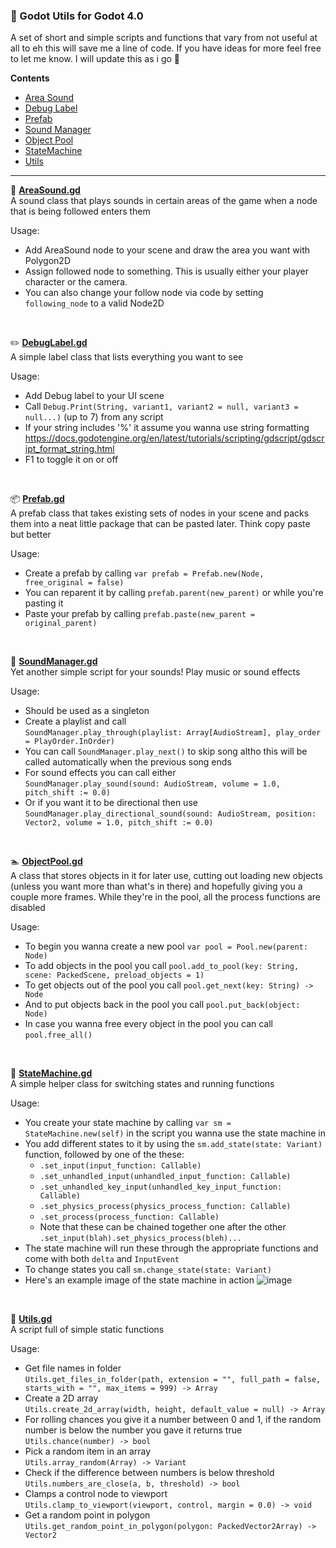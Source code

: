### 📜 Godot Utils for Godot 4.0
A set of short and simple scripts and functions that vary from not useful at all to eh this will save me a line of code. If you have ideas for more feel free to let me know. I will update this as i go 🙂

**Contents**
- <a href=#areasound>Area Sound</a>
- <a href=#debuglabel>Debug Label</a>
- <a href=#prefab>Prefab</a>
- <a href=#soundmanager>Sound Manager</a>
- <a href=#pool>Object Pool</a>
- <a href=#statemachine>StateMachine</a>
- <a href=#utils>Utils</a>

---

🎵 <b id="areasound"><a href="https://github.com/Gepsu/godot-utils/blob/master/AreaSound.gd">AreaSound.gd</a></b>  
A sound class that plays sounds in certain areas of the game when a node that is being followed enters them

Usage:
- Add AreaSound node to your scene and draw the area you want with Polygon2D
- Assign followed node to something. This is usually either your player character or the camera.
- You can also change your follow node via code by setting `following_node` to a valid Node2D

<br>

✏️ <b id="debuglabel"><a href="https://github.com/Gepsu/godot-utils/blob/master/DebugLabel.gd">DebugLabel.gd</a></b>   
A simple label class that lists everything you want to see

Usage:
- Add Debug label to your UI scene
- Call `Debug.Print(String, variant1, variant2 = null, variant3 = null...)` (up to 7) from any script
- If your string includes '%' it assume you wanna use string formatting  
https://docs.godotengine.org/en/latest/tutorials/scripting/gdscript/gdscript_format_string.html
- F1 to toggle it on or off

<br>

📦 <b id="prefab"><a href="https://github.com/Gepsu/godot-utils/blob/master/Prefab.gd">Prefab.gd</a></b>  
A prefab class that takes existing sets of nodes in your scene and packs them into a neat little package that can be pasted later. Think copy paste but better

Usage:
- Create a prefab by calling `var prefab = Prefab.new(Node, free_original = false)`
- You can reparent it by calling `prefab.parent(new_parent)` or while you're pasting it
- Paste your prefab by calling `prefab.paste(new_parent = original_parent)`

<br>

🎵 <b id="soundmanager"><a href="https://github.com/Gepsu/godot-utils/blob/master/SoundManager.gd">SoundManager.gd</a></b>  
Yet another simple script for your sounds! Play music or sound effects

Usage:
- Should be used as a singleton
- Create a playlist and call  
`SoundManager.play_through(playlist: Array[AudioStream], play_order = PlayOrder.InOrder)`
- You can call `SoundManager.play_next()` to skip song altho this will be called automatically when the previous song ends
- For sound effects you can call either  
`SoundManager.play_sound(sound: AudioStream, volume = 1.0, pitch_shift := 0.0)`
- Or if you want it to be directional then use  
`SoundManager.play_directional_sound(sound: AudioStream, position: Vector2, volume = 1.0, pitch_shift := 0.0)`

<br>

🏊 <b id="pool"><a href="https://github.com/Gepsu/godot-utils/blob/master/ObjectPool.gd">ObjectPool.gd</a></b>  
A class that stores objects in it for later use, cutting out loading new objects (unless you want more than what's in there) and hopefully giving you a couple more frames. While they're in the pool, all the process functions are disabled

Usage:
- To begin you wanna create a new pool `var pool = Pool.new(parent: Node)`
- To add objects in the pool you call `pool.add_to_pool(key: String, scene: PackedScene, preload_objects = 1)`
- To get objects out of the pool you call `pool.get_next(key: String) -> Node`
- And to put objects back in the pool you call `pool.put_back(object: Node)`
- In case you wanna free every object in the pool you can call `pool.free_all()`

<br>

🤖 <b id="statemachine"><a href="https://github.com/Gepsu/godot-utils/blob/master/StateMachine.gd">StateMachine.gd</a></b>  
A simple helper class for switching states and running functions

Usage:
- You create your state machine by calling `var sm = StateMachine.new(self)` in the script you wanna use the state machine in
- You add different states to it by using the `sm.add_state(state: Variant)` function, followed by one of the these:
	- `.set_input(input_function: Callable)`
	- `.set_unhandled_input(unhandled_input_function: Callable)`
	- `.set_unhandled_key_input(unhandled_key_input_function: Callable)`
	- `.set_physics_process(physics_process_function: Callable)`
	- `.set_process(process_function: Callable)`
	- Note that these can be chained together one after the other `.set_input(blah).set_physics_process(bleh)...`
- The state machine will run these through the appropriate functions and come with both `delta` and `InputEvent`
- To change states you call `sm.change_state(state: Variant)`
- Here's an example image of the state machine in action
![image](https://user-images.githubusercontent.com/28844450/192623238-a6266427-e931-41be-8269-5406fc91894a.png)

<br>

🤷 <b id="utils"><a href="https://github.com/Gepsu/godot-utils/blob/master/Utils.gd">Utils.gd</a></b>  
A script full of simple static functions

Usage:
- Get file names in folder  
`Utils.get_files_in_folder(path, extension = "", full_path = false, starts_with = "", max_items = 999) -> Array`
- Create a 2D array  
`Utils.create_2d_array(width, height, default_value = null) -> Array`
- For rolling chances you give it a number between 0 and 1, if the random number is below the number you gave it returns true  
`Utils.chance(number) -> bool`
- Pick a random item in an array  
`Utils.array_random(Array) -> Variant`
- Check if the difference between numbers is below threshold  
`Utils.numbers_are_close(a, b, threshold) -> bool`
- Clamps a control node to viewport  
`Utils.clamp_to_viewport(viewport, control, margin = 0.0) -> void`
- Get a random point in polygon  
`Utils.get_random_point_in_polygon(polygon: PackedVector2Array) -> Vector2`
